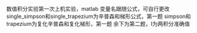 数值积分实验第一次上机实验，matlab
变量名跟随公式，可自行更改
single_simpson和single_trapezium为辛普森和梯形公式，第一题
simpson和trapezium为复化辛普森和复化梯形，第一题
余下为第二题，I为两积分准确值